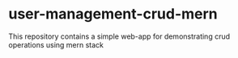 # user-management-crud-mern
This repository contains a simple web-app for demonstrating crud operations using mern stack

